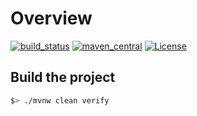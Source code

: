 # Overview

[![build_status](https://travis-ci.org/xxlabaza/netty-spring-boot-starter.svg?branch=master)](https://travis-ci.org/xxlabaza/netty-spring-boot-starter)
[![maven_central](https://maven-badges.herokuapp.com/maven-central/com.xxlabaza.utils/netty-spring-boot-starter/badge.svg)](https://maven-badges.herokuapp.com/maven-central/com.xxlabaza.utils/netty-spring-boot-starter)
[![License](http://img.shields.io/:license-apache-brightgreen.svg)](http://www.apache.org/licenses/LICENSE-2.0.html)

## Build the project

```bash
$> ./mvnw clean verify
```

